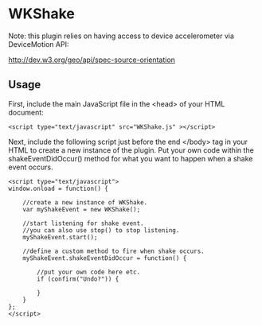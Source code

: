 WKShake
=======================================

Note: this plugin relies on having access to device accelerometer via DeviceMotion API:

http://dev.w3.org/geo/api/spec-source-orientation

Usage
---------------------------------------

First, include the main JavaScript file in the &lt;head&gt; of your HTML document:

	<script type="text/javascript" src="WKShake.js" ></script>

Next, include the following script just before the end &lt;/body&gt; tag in your HTML to create a new instance of the plugin. Put your own code within the shakeEventDidOccur() method for what you want to happen when a shake event occurs.

	<script type="text/javascript"> 
	window.onload = function() {

		//create a new instance of WKShake.
		var myShakeEvent = new WKShake();

		//start listening for shake event. 
		//you can also use stop() to stop listening.
		myShakeEvent.start();
	
		//define a custom method to fire when shake occurs.
		myShakeEvent.shakeEventDidOccur = function() {
	
			//put your own code here etc.
			if (confirm("Undo?")) {

			}
		}
	};
	</script>